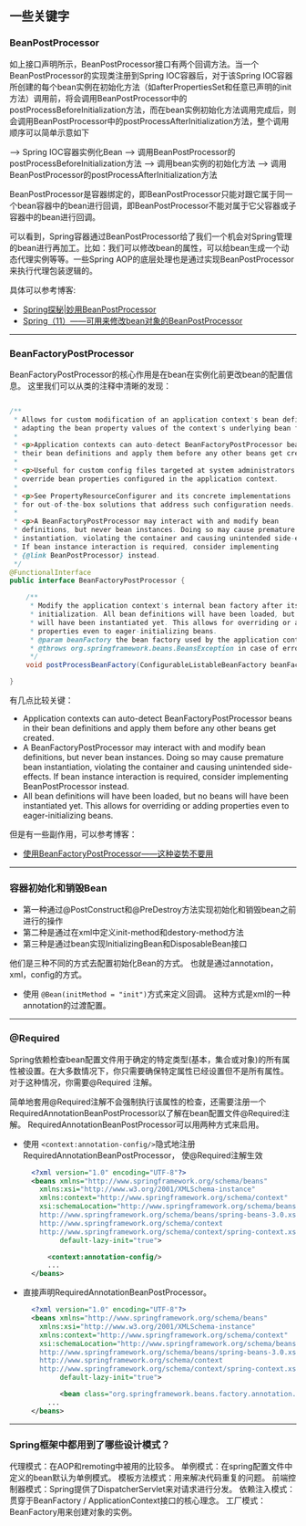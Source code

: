

## 一些关键字

### BeanPostProcessor
如上接口声明所示，BeanPostProcessor接口有两个回调方法。当一个BeanPostProcessor的实现类注册到Spring IOC容器后，对于该Spring IOC容器所创建的每个bean实例在初始化方法（如afterPropertiesSet和任意已声明的init方法）调用前，将会调用BeanPostProcessor中的postProcessBeforeInitialization方法，而在bean实例初始化方法调用完成后，则会调用BeanPostProcessor中的postProcessAfterInitialization方法，整个调用顺序可以简单示意如下

>
--> Spring IOC容器实例化Bean
--> 调用BeanPostProcessor的postProcessBeforeInitialization方法
--> 调用bean实例的初始化方法
--> 调用BeanPostProcessor的postProcessAfterInitialization方法

BeanPostProcessor是容器绑定的，即BeanPostProcessor只能对跟它属于同一个bean容器中的bean进行回调，即BeanPostProcessor不能对属于它父容器或子容器中的bean进行回调。

可以看到，Spring容器通过BeanPostProcessor给了我们一个机会对Spring管理的bean进行再加工。比如：我们可以修改bean的属性，可以给bean生成一个动态代理实例等等。一些Spring AOP的底层处理也是通过实现BeanPostProcessor来执行代理包装逻辑的。

具体可以参考博客:
- [Spring探秘|妙用BeanPostProcessor][1]
- [Spring（11）——可用来修改bean对象的BeanPostProcessor][2]

---

### BeanFactoryPostProcessor

BeanFactoryPostProcessor的核心作用是在bean在实例化前更改bean的配置信息。
这里我们可以从类的注释中清晰的发现：
```java

/**
 * Allows for custom modification of an application context's bean definitions,
 * adapting the bean property values of the context's underlying bean factory.
 *
 * <p>Application contexts can auto-detect BeanFactoryPostProcessor beans in
 * their bean definitions and apply them before any other beans get created.
 *
 * <p>Useful for custom config files targeted at system administrators that
 * override bean properties configured in the application context.
 *
 * <p>See PropertyResourceConfigurer and its concrete implementations
 * for out-of-the-box solutions that address such configuration needs.
 *
 * <p>A BeanFactoryPostProcessor may interact with and modify bean
 * definitions, but never bean instances. Doing so may cause premature bean
 * instantiation, violating the container and causing unintended side-effects.
 * If bean instance interaction is required, consider implementing
 * {@link BeanPostProcessor} instead.
 */
@FunctionalInterface
public interface BeanFactoryPostProcessor {

	/**
	 * Modify the application context's internal bean factory after its standard
	 * initialization. All bean definitions will have been loaded, but no beans
	 * will have been instantiated yet. This allows for overriding or adding
	 * properties even to eager-initializing beans.
	 * @param beanFactory the bean factory used by the application context
	 * @throws org.springframework.beans.BeansException in case of errors
	 */
	void postProcessBeanFactory(ConfigurableListableBeanFactory beanFactory) throws BeansException;

}

```
有几点比较关键：
- Application contexts can auto-detect BeanFactoryPostProcessor beans in their bean definitions and apply them before any other beans get created.
- A BeanFactoryPostProcessor may interact with and modify bean definitions, but never bean instances. Doing so may cause premature bean instantiation, violating the container and causing unintended side-effects. If bean instance interaction is required, consider implementing BeanPostProcessor instead.
- All bean definitions will have been loaded, but no beans will have been instantiated yet. This allows for overriding or adding properties even to eager-initializing beans.

但是有一些副作用，可以参考博客：
- [使用BeanFactoryPostProcessor——这种姿势不要用][3]


---

### 容器初始化和销毁Bean
- 第一种通过@PostConstruct和@PreDestroy方法实现初始化和销毁bean之前进行的操作
- 第二种是通过在xml中定义init-method和destory-method方法
- 第三种是通过bean实现InitializingBean和DisposableBean接口

他们是三种不同的方式去配置初始化Bean的方式。
也就是通过annotation，xml，config的方式。

- 使用 `@Bean(initMethod = "init")`方式来定义回调。
这种方式是xml的一种annotation的过渡配置。
---

### @Required
Spring依赖检查bean配置文件用于确定的特定类型(基本，集合或对象)的所有属性被设置。在大多数情况下，你只需要确保特定属性已经设置但不是所有属性。 对于这种情况，你需要@Required 注解。

简单地套用@Required注解不会强制执行该属性的检查，还需要注册一个RequiredAnnotationBeanPostProcessor以了解在bean配置文件@Required注解。
RequiredAnnotationBeanPostProcessor可以用两种方式来启用。

- 使用 `<context:annotation-config/>`隐式地注册RequiredAnnotationBeanPostProcessor， 使@Required注解生效
  ```XML
    <?xml version="1.0" encoding="UTF-8"?>
    <beans xmlns="http://www.springframework.org/schema/beans"
      xmlns:xsi="http://www.w3.org/2001/XMLSchema-instance"
      xmlns:context="http://www.springframework.org/schema/context"
      xsi:schemaLocation="http://www.springframework.org/schema/beans
      http://www.springframework.org/schema/beans/spring-beans-3.0.xsd
      http://www.springframework.org/schema/context
      http://www.springframework.org/schema/context/spring-context.xsd"
           default-lazy-init="true">

        <context:annotation-config/>
        ...
    </beans>
  ```
- 直接声明RequiredAnnotationBeanPostProcessor。
  ```XML
    <?xml version="1.0" encoding="UTF-8"?>
    <beans xmlns="http://www.springframework.org/schema/beans"
      xmlns:xsi="http://www.w3.org/2001/XMLSchema-instance"
      xmlns:context="http://www.springframework.org/schema/context"
      xsi:schemaLocation="http://www.springframework.org/schema/beans
      http://www.springframework.org/schema/beans/spring-beans-3.0.xsd
      http://www.springframework.org/schema/context
      http://www.springframework.org/schema/context/spring-context.xsd"
           default-lazy-init="true">

           <bean class="org.springframework.beans.factory.annotation.RequiredAnnotationBeanPostProcessor"/>
        ...
    </beans>
  ```



---

### Spring框架中都用到了哪些设计模式？

代理模式：在AOP和remoting中被用的比较多。
单例模式：在spring配置文件中定义的bean默认为单例模式。
模板方法模式：用来解决代码重复的问题。
前端控制器模式：Spring提供了DispatcherServlet来对请求进行分发。
依赖注入模式：贯穿于BeanFactory / ApplicationContext接口的核心理念。
工厂模式：BeanFactory用来创建对象的实例。
















[1]:[https://www.jianshu.com/p/1417eefd2ab1]
[2]:[https://blog.csdn.net/elim168/article/details/76146351]
[3]:[https://www.jianshu.com/p/3d099ea43b0e]
